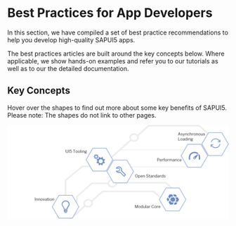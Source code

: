 <!-- loio28fcd55b04654977b63dacbee0552712 -->

# Best Practices for App Developers

In this section, we have compiled a set of best practice recommendations to help you develop high-quality SAPUI5 apps.



The best practices articles are built around the key concepts below. Where applicable, we show hands-on examples and refer you to our tutorials as well as to our the detailed documentation.



<a name="loio28fcd55b04654977b63dacbee0552712__section_lmp_12y_1gb"/>

## Key Concepts

Hover over the shapes to find out more about some key benefits of SAPUI5. Please note: The shapes do not link to other pages.

![](images/Image_Map_Best_Practices_Overview_ba827f7.png)

